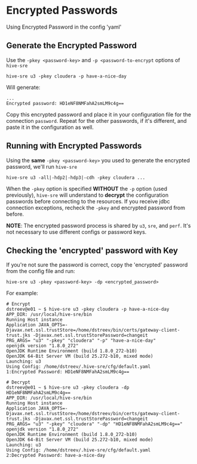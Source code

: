 # Encrypted Passwords

Using Encrypted Password in the config 'yaml'

## Generate the Encrypted Password

Use the `-pkey <password-key>` and `-p <password-to-encrypt` options of `hive-sre`

`hive-sre u3 -pkey cloudera -p have-a-nice-day`

Will generate:
```
...
Encrypted password: HD1eNF8NMFahA2smLM9c4g==
```

Copy this encrypted password and place it in your configuration file for the connection `password`.  Repeat for the other passwords, if it's different, and paste it in the configuration as well.

## Running with Encrypted Passwords

Using the **same** `-pkey <password-key>` you used to generate the encrypted password, we'll run `hive-sre`

`hive-sre u3 -all|-hdp2|-hdp3|-cdh -pkey cloudera ...`

When the `-pkey` option is specified **WITHOUT** the `-p` option (used previously), `hive-sre` will understand to **decrypt** the configuration passwords before connecting to the resources.  If you receive jdbc connection exceptions, recheck the `-pkey` and encrypted password from before.

**NOTE**: The encrypted password process is shared by `u3`, `sre`, and `perf`.  It's not necessary to use different configs or password keys.

## Checking the 'encrypted' password with Key

If you're not sure the password is correct, copy the 'encrypted' password from the config file and run:

```
hive-sre u3 -pkey <password-key> -dp <encrypted_password>
```

For example:
```
# Encrypt
dstreev@e01 ~ $ hive-sre u3 -pkey cloudera -p have-a-nice-day
APP_DIR: /usr/local/hive-sre/bin
Running Host instance
Application JAVA_OPTS=-Djavax.net.ssl.trustStore=/home/dstreev/bin/certs/gateway-client-trust.jks -Djavax.net.ssl.trustStorePassword=changeit
PRG_ARGS= "u3" "-pkey" "cloudera" "-p" "have-a-nice-day"
openjdk version "1.8.0_272"
OpenJDK Runtime Environment (build 1.8.0_272-b10)
OpenJDK 64-Bit Server VM (build 25.272-b10, mixed mode)
Launching: u3
Using Config: /home/dstreev/.hive-sre/cfg/default.yaml
1:Encrypted Password: HD1eNF8NMFahA2smLM9c4g==

# Decrypt
dstreev@e01 ~ $ hive-sre u3 -pkey cloudera -dp HD1eNF8NMFahA2smLM9c4g==
APP_DIR: /usr/local/hive-sre/bin
Running Host instance
Application JAVA_OPTS=-Djavax.net.ssl.trustStore=/home/dstreev/bin/certs/gateway-client-trust.jks -Djavax.net.ssl.trustStorePassword=changeit
PRG_ARGS= "u3" "-pkey" "cloudera" "-dp" "HD1eNF8NMFahA2smLM9c4g=="
openjdk version "1.8.0_272"
OpenJDK Runtime Environment (build 1.8.0_272-b10)
OpenJDK 64-Bit Server VM (build 25.272-b10, mixed mode)
Launching: u3
Using Config: /home/dstreev/.hive-sre/cfg/default.yaml
2:Decrypted Password: have-a-nice-day
```
